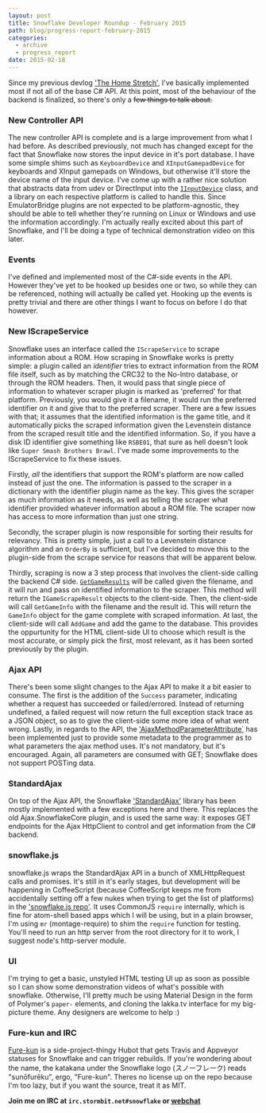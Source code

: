 ```yaml
---
layout: post
title: Snowflake Developer Roundup - February 2015
path: blog/progress-report-february-2015
categories:
  - archive
  - progress_report
date: 2015-02-18
---
```

Since my previous devlog ['The Home Stretch'](/blog/progress-report-january-2015), I've basically implemented most if not all of the base C# API. At this point, most of the behaviour of the backend is finalized, so there's only a <del>few things to talk about.</del>

### New Controller API

The new controller API is complete and is a large improvement from what I had before. As described previously, not much has changed except for the fact that Snowflake now stores the input device in it's port database. I have some simple shims such as `KeyboardDevice` and `XInputGamepadDevice` for keyboards and XInput gamepads on Windows, but otherwise it'll store the device name of the input device. I've come up with a rather nice solution that abstracts data from udev or DirectInput into the [`IInputDevice`](https://github.com/SnowflakePowered/snowflake/blob/master/Snowflake.API/Emulator/Input/InputManager/IInputDevice.cs) class, and a library on each respective platform is called to handle this. Since EmulatorBridge plugins are not expected to be platform-agnostic, they should be able to tell whether they're running on Linux or Windows and use the information accordingly. I'm actually really excited about this part of Snowflake, and I'll be doing a type of technical demonstration video on this later.

### Events

I've defined and implemented most of the C#-side events in the API. However they've yet to be hooked up besides one or two, so while they can be referenced, nothing will actually be called yet. Hooking up the events is pretty trivial and there are other things I want to focus on before I do that however.

### New IScrapeService

Snowflake uses an interface called the `IScrapeService` to scrape information about a ROM. How scraping in Snowflake works is pretty simple: a plugin called an *identifier* tries to extract information from the ROM file itself, such as by matching the CRC32 to the No-Intro database, or through the ROM headers. Then, it would pass that single piece of information to whatever scraper plugin is marked as 'preferred' for that platform. Previously, you would give it a filename, it would run the preferred identifier on it and give that to the preferred scraper. There are a few issues with that; it assumes that the identified information is the game title, and it automatically picks the scraped information given the Levenstein distance from the scraped result title and the identified information. So, if you have a disk ID identifier give something like `RSBE01`, that sure as hell doesn't look like `Super Smash Brothers Brawl`. I've made some improvements to the IScrapeService to fix these issues.

Firstly, *all* the identifiers that support the ROM's platform are now called instead of just the one. The information is passed to the scraper in a dictionary with the identifier plugin name as the key. This gives the scraper as much information as it needs, as well as telling the scraper what identifier provided whatever information about a ROM file. The scraper now has access to more information than just one string.

Secondly, the scraper plugin is now responsible for sorting their results for relevancy. This is pretty simple, just a call to a Levenstein distance algorithm and an `OrderBy` is sufficient, but I've decided to move this to the plugin-side from the scrape service for reasons that will be apparent below.

Thirdly, scraping is now a 3 step process that involves the client-side calling the backend C# side. [`GetGameResults`](https://github.com/SnowflakePowered/snowflake/blob/master/Snowflake.API/Service/IScrapeService.cs) will be called given the filename, and it will run and pass on identified information to the scraper. This method will return the `IGameScrapeResult` objects to the client-side. Then, the client-side will call `GetGameInfo` with the filename and the result id. This will return the `GameInfo` object for the game complete with scraped information. At last, the client-side will call `AddGame` and add the game to the database. This provides the oppurtunity for the HTML client-side UI to choose which result is the most accurate, or simply pick the first, most relevant, as it has been sorted previously by the plugin.

### Ajax API

There's been some slight changes to the Ajax API to make it a bit easier to consume. The first is the addition of the `Success` parameter, indicating whether a request has succeeded or failed/errored. Instead of returning undefined, a failed request will now return the full exception stack trace as a JSON object, so as to give the client-side some more idea of what went wrong. Lastly, in regards to the API, the ['AjaxMethodParameterAttribute`](https://github.com/SnowflakePowered/snowflake/blob/master/Snowflake.API/Ajax/AjaxMethodParameterAttribute.cs) has been implemented just to provide some metadata to the programmer as to what parameters the ajax method uses. It's not mandatory, but it's encouraged. Again, all parameters are consumed with GET; Snowflake does not support POSTing data.

### StandardAjax

On top of the Ajax API, the Snowflake ['StandardAjax'](https://github.com/SnowflakePowered/snowflake/tree/master/Snowflake.StandardAjax) library has been mostly implemented with a few exceptions here and there. This replaces the old Ajax.SnowflakeCore plugin, and is used the same way: it exposes GET endpoints for the Ajax HttpClient to control and get information from the C# backend.

### snowflake.js

snowflake.js wraps the StandardAjax API in a bunch of XMLHttpRequest calls and promises. It's still in it's early stages, but development will be happening in CoffeeScript (because CoffeeScript keeps me from accidentally setting off a few nukes when trying to get the list of platforms) in the ['snowflake.js repo'](https://github.com/SnowflakePowered/snowflake.js). It uses CommonJS `require` internally, which is fine for atom-shell based apps which I will be using, but in a plain browser, I'm using `mr` (montage-require) to shim the `require` function for testing. You'll need to run an http server from the root directory for it to work, I suggest node's http-server module.

### UI

I'm trying to get a basic, unstyled HTML testing UI up as soon as possible so I can show some demonstration videos of what's possible with snowflake. Otherwise, I'll pretty much be using Material Design in the form of Polymer's `paper-` elements, and cloning the lakka.tv interface for my big-picture theme. Any designers are welcome to help :)

### Fure-kun and IRC

[Fure-kun](https://github.com/SnowflakePowered/fure-kun) is a side-project-thingy Hubot that gets Travis and Appveyor statuses for Snowflake and can trigger rebuilds. If you're wondering about the name, the katakana under the Snowflake logo (&#12473;&#12494;&#12540;&#12501;&#12524;&#12540;&#12463;) reads "sun&#333;fur&#275;ku", ergo, "Fure-kun". Theres no license up on the repo because I'm too lazy, but if you want the source, treat it as MIT.

**Join me on IRC at `irc.stormbit.net#snowflake` or [webchat](https://iris.stormbit.net/?channels=#snowflake)**
